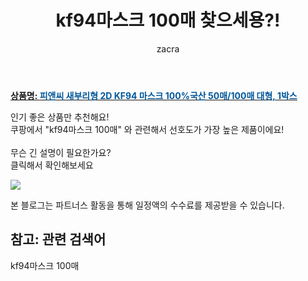 ﻿---
layout: post
title:  "kf94마스크 100매 찾으세용?!"
author: zacra
categories: [ 아이템 ]
tags: [kf94마스크 100매]
image: https://static.coupangcdn.com/image/vendor_inventory/33d7/4fb2bedeb0b4a97fe38afa8b5f0427e688f0c164e7a66fd879d04e4a8c91.jpg 
description: "쿠팡에서 kf94마스크 100매 관련 키워드로 가장 고객 선호도가 높은 제품이랍니다."
rating: 4.5
---

<a href="https://link.coupang.com/re/AFFSDP?lptag=AF8407795&pageKey=2323103625&itemId=4013178265&vendorItemId=71997308874&traceid=V0-153-b9c496bfba36bc47"><b>상품명: <font color='#01579B'>피앤씨 새부리형 2D KF94 마스크 100%국산 50매/100매 대형, 1박스</font></b></a>

인기 좋은 상품만 추천해요!<br/>
쿠팡에서 "kf94마스크 100매" 와 관련해서 선호도가 가장 높은 제품이에요!<br/><br/>
무슨 긴 설명이 필요한가요?  
클릭해서 확인해보세요


<a href="https://link.coupang.com/re/AFFSDP?lptag=AF8407795&pageKey=2323103625&itemId=4013178265&vendorItemId=71997308874&traceid=V0-153-b9c496bfba36bc47"><img src="https://thumbnail10.coupangcdn.com/thumbnails/remote/q89/image/vendor_inventory/2774/565c2ff2b5062e8c9d630993590f30a48f0ac0af1f033b8d98fe201a336a.jpg"></a> 

본 블로그는 파트너스 활동을 통해 일정액의 수수료를 제공받을 수 있습니다.

## 참고: 관련 검색어    
kf94마스크 100매